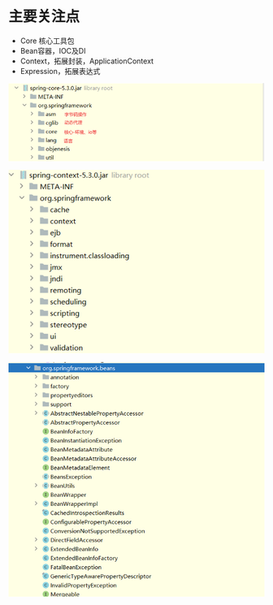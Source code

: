 # 主要关注点

- Core 核心工具包
- Bean容器，IOC及DI
- Context，拓展封装，ApplicationContext
- Expression，拓展表达式



![img.png](images/img.png)

![img_1.png](images/img_1.png)

![img_2.png](images/img_2.png)
